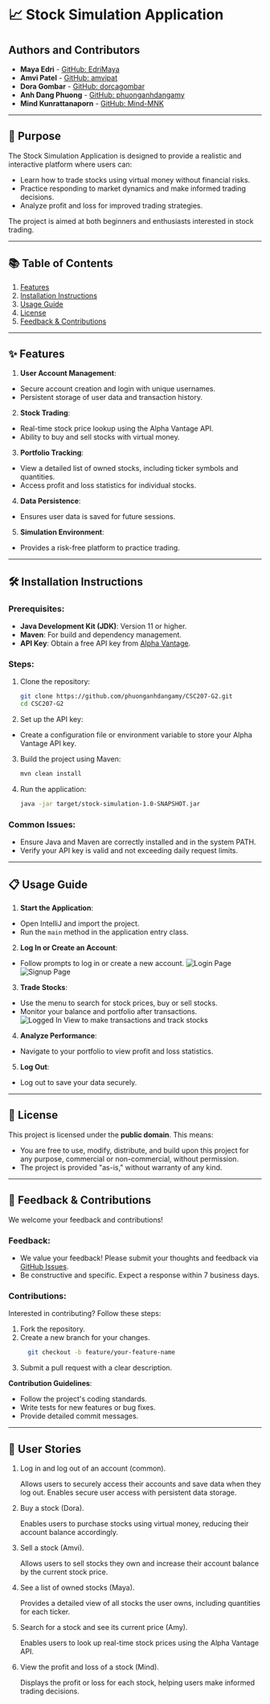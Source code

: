 
# 📈 **Stock Simulation Application**

## **Authors and Contributors**
- **Maya Edri** - [GitHub: EdriMaya](https://github.com/EdriMaya)
- **Amvi Patel** - [GitHub: amvipat](https://github.com/amvipat)
- **Dora Gombar** - [GitHub: dorcagombar](https://github.com/dorcagombar)
- **Anh Dang Phuong** - [GitHub: phuonganhdangamy](https://github.com/phuonganhdangamy)
- **Mind Kunrattanaporn** - [GitHub: Mind-MNK](https://github.com/Mind-MNK)

---

## 🚀 **Purpose**
The Stock Simulation Application is designed to provide a realistic and interactive platform where users can:
- Learn how to trade stocks using virtual money without financial risks.
- Practice responding to market dynamics and make informed trading decisions.
- Analyze profit and loss for improved trading strategies.

The project is aimed at both beginners and enthusiasts interested in stock trading.

---

## 📚 **Table of Contents**
1. [Features](#features)
2. [Installation Instructions](#installation-instructions)
3. [Usage Guide](#usage-guide)
4. [License](#license)
5. [Feedback & Contributions](#feedback--contributions)

---

## ✨ **Features**
1. **User Account Management**:
  - Secure account creation and login with unique usernames.
  - Persistent storage of user data and transaction history.

2. **Stock Trading**:
  - Real-time stock price lookup using the Alpha Vantage API.
  - Ability to buy and sell stocks with virtual money.

3. **Portfolio Tracking**:
  - View a detailed list of owned stocks, including ticker symbols and quantities.
  - Access profit and loss statistics for individual stocks.

4. **Data Persistence**:
  - Ensures user data is saved for future sessions.

5. **Simulation Environment**:
  - Provides a risk-free platform to practice trading.

---

## 🛠️ **Installation Instructions**

### Prerequisites:
- **Java Development Kit (JDK)**: Version 11 or higher.
- **Maven**: For build and dependency management.
- **API Key**: Obtain a free API key from [Alpha Vantage](https://www.alphavantage.co/).

### Steps:
1. Clone the repository:
   ```bash
   git clone https://github.com/phuonganhdangamy/CSC207-G2.git
   cd CSC207-G2
   ```
2. Set up the API key:
  - Create a configuration file or environment variable to store your Alpha Vantage API key.

3. Build the project using Maven:
   ```bash
   mvn clean install
   ```

4. Run the application:
   ```bash
   java -jar target/stock-simulation-1.0-SNAPSHOT.jar
   ```

### Common Issues:
- Ensure Java and Maven are correctly installed and in the system PATH.
- Verify your API key is valid and not exceeding daily request limits.

---

## 📋 **Usage Guide**
1. **Start the Application**:
  - Open IntelliJ and import the project.
  - Run the `main` method in the application entry class.

2. **Log In or Create an Account**:
  - Follow prompts to log in or create a new account.
![Login Page](images\LoginView.png)
![Signup Page](images\SignupView.png)
3. **Trade Stocks**:
  - Use the menu to search for stock prices, buy or sell stocks.
  - Monitor your balance and portfolio after transactions.
![Logged In View to make transactions and track stocks](images\LoggedInView.png)
4. **Analyze Performance**:
  - Navigate to your portfolio to view profit and loss statistics.

5. **Log Out**:
  - Log out to save your data securely.

---

## 📜 **License**
This project is licensed under the **public domain**. This means:
- You are free to use, modify, distribute, and build upon this project for any purpose, commercial or non-commercial, without permission.
- The project is provided "as-is," without warranty of any kind.


---

## 💬 **Feedback & Contributions**
We welcome your feedback and contributions!

### Feedback:
- We value your feedback! Please submit your thoughts and feedback via [GitHub Issues](https://github.com/phuonganhdangamy/CSC207-G2/issues).
- Be constructive and specific. Expect a response within 7 business days.

### Contributions:
Interested in contributing? Follow these steps:
1. Fork the repository.
2. Create a new branch for your changes.
    ```bash
      git checkout -b feature/your-feature-name  
    ```
3. Submit a pull request with a clear description.

**Contribution Guidelines**:
- Follow the project's coding standards.
- Write tests for new features or bug fixes.
- Provide detailed commit messages.

---

## 👥 **User Stories**
1. Log in and log out of an account (common).

   Allows users to securely access their accounts and save data when they log out. Enables secure user access with persistent data storage.

2. Buy a stock (Dora).

   Enables users to purchase stocks using virtual money, reducing their account balance accordingly.

3. Sell a stock (Amvi).

   Allows users to sell stocks they own and increase their account balance by the current stock price.

4. See a list of owned stocks (Maya).

   Provides a detailed view of all stocks the user owns, including quantities for each ticker.

5. Search for a stock and see its current price (Amy).

   Enables users to look up real-time stock prices using the Alpha Vantage API.

6. View the profit and loss of a stock (Mind).

   Displays the profit or loss for each stock, helping users make informed trading decisions.



